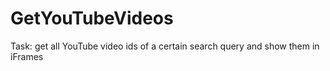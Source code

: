 # GetYouTubeVideos

Task: get all YouTube video ids of a certain search query and show them in iFrames

